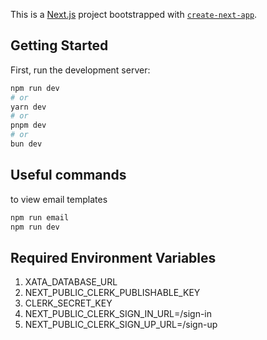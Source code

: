 This is a [Next.js](https://nextjs.org) project bootstrapped with [`create-next-app`](https://nextjs.org/docs/app/api-reference/cli/create-next-app).

## Getting Started

First, run the development server:

```bash
npm run dev
# or
yarn dev
# or
pnpm dev
# or
bun dev
```

## Useful commands

to view email templates

```bash
npm run email
npm run dev
```

## Required Environment Variables

1. XATA_DATABASE_URL
2. NEXT_PUBLIC_CLERK_PUBLISHABLE_KEY
3. CLERK_SECRET_KEY
4. NEXT_PUBLIC_CLERK_SIGN_IN_URL=/sign-in
5. NEXT_PUBLIC_CLERK_SIGN_UP_URL=/sign-up

